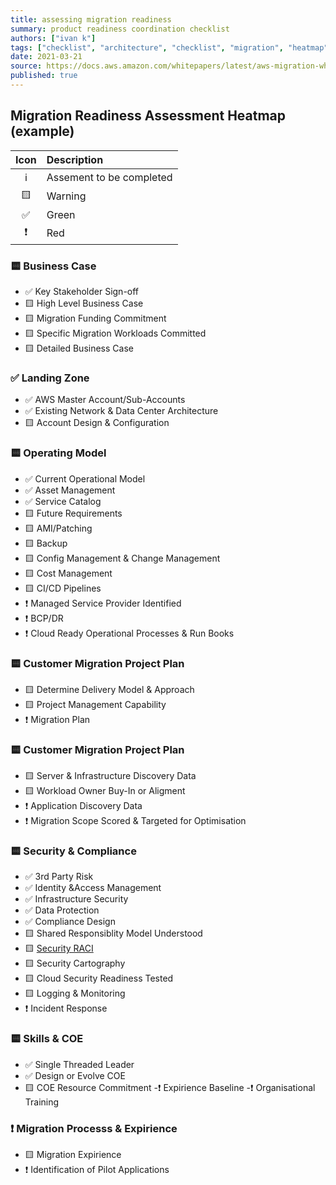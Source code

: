 ```yaml
---
title: assessing migration readiness
summary: product readiness coordination checklist
authors: ["ivan k"]
tags: ["checklist", "architecture", "checklist", "migration", "heatmap", "example"]
date: 2021-03-21
source: https://docs.aws.amazon.com/whitepapers/latest/aws-migration-whitepaper/assessing-migration-readiness.html
published: true
---
```


## Migration Readiness Assessment Heatmap (example)

| Icon       |      Description         |
|:----------:|:-------------------------|
| ℹ️         | Assement to be completed |
| 🟨         | Warning                  |
| ✅         | Green                    |
|❗          |  Red                     |

### 🟨  Business Case

- ✅	Key Stakeholder Sign-off
- 🟨  High Level Business Case
- 🟨  Migration Funding Commitment
- 🟨  Specific Migration Workloads Committed
- 🟨  Detailed Business Case

### ✅ Landing Zone

- ✅	AWS Master Account/Sub-Accounts
- ✅	Existing Network & Data Center Architecture
- 🟨	Account Design & Configuration

### 🟨 Operating Model

- ✅	Current Operational Model
- ✅	Asset Management
- ✅	Service Catalog
- 🟨 Future Requirements
- 🟨 AMI/Patching
- 🟨 Backup
- 🟨 Config Management & Change Management
- 🟨 Cost Management
- 🟨 CI/CD Pipelines
- ❗	Managed Service Provider Identified
- ❗	BCP/DR
- ❗	Cloud Ready Operational Processes & Run Books

### 🟨  Customer Migration Project Plan

- 🟨 Determine Delivery Model & Approach
- 🟨 Project Management Capability
- ❗	Migration Plan

### 🟨  Customer Migration Project Plan

- 🟨 Server & Infrastructure Discovery Data
- 🟨 Workload Owner Buy-In or Aligment
- ❗	Application Discovery Data
- ❗	Migration Scope Scored & Targeted for Optimisation

### 🟨  Security & Compliance

- ✅	3rd Party Risk
- ✅	Identity &Access Management
- ✅	Infrastructure Security
- ✅	Data Protection
- ✅	Compliance Design
- 🟨 Shared Responsiblity Model Understood
- 🟨 [Security RACI](https://loopio.com/blog/raci-chart-security-questionnaires/)
- 🟨 Security Cartography
- 🟨 Cloud Security Readiness Tested
- 🟨 Logging & Monitoring
- ❗	Incident Response

### 🟨  Skills & COE

- ✅	Single Threaded Leader
- ✅	Design or Evolve COE
- 🟨 COE Resource Commitment
-❗ Expirience Baseline
-❗ Organisational Training

### ❗  Migration Processs & Expirience

- 🟨 Migration Expirience
- ❗	Identification of Pilot Applications
